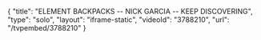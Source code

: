 {
    "title": "ELEMENT BACKPACKS -- NICK GARCIA -- KEEP DISCOVERING",
    "type": "solo",
    "layout": "iframe-static",
    "videoId": "3788210",
    "url": "\/tvpembed\/3788210"
}